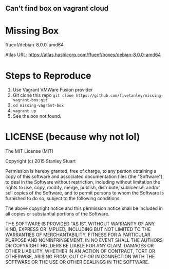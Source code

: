 Can't find box on vagrant cloud
---

# Missing Box

ffuenf/debian-8.0.0-amd64

Atlas URL: https://atlas.hashicorp.com/ffuenf/boxes/debian-8.0.0-amd64

# Steps to Reproduce

1. Use Vagrant VMWare Fusion provider
2. Git clone this repo `git clone
   https://github.com/fivetanley/missing-vagrant-box.git`
3. `cd missing-vagrant-box`
4. `vagrant up`
5. See the box not found.

# LICENSE (because why not lol)

The MIT License (MIT)

Copyright (c) 2015 Stanley Stuart

Permission is hereby granted, free of charge, to any person obtaining a copy
of this software and associated documentation files (the "Software"), to deal
in the Software without restriction, including without limitation the rights
to use, copy, modify, merge, publish, distribute, sublicense, and/or sell
copies of the Software, and to permit persons to whom the Software is
furnished to do so, subject to the following conditions:

The above copyright notice and this permission notice shall be included in
all copies or substantial portions of the Software.

THE SOFTWARE IS PROVIDED "AS IS", WITHOUT WARRANTY OF ANY KIND, EXPRESS OR
IMPLIED, INCLUDING BUT NOT LIMITED TO THE WARRANTIES OF MERCHANTABILITY,
FITNESS FOR A PARTICULAR PURPOSE AND NONINFRINGEMENT. IN NO EVENT SHALL THE
AUTHORS OR COPYRIGHT HOLDERS BE LIABLE FOR ANY CLAIM, DAMAGES OR OTHER
LIABILITY, WHETHER IN AN ACTION OF CONTRACT, TORT OR OTHERWISE, ARISING FROM,
OUT OF OR IN CONNECTION WITH THE SOFTWARE OR THE USE OR OTHER DEALINGS IN
THE SOFTWARE.
